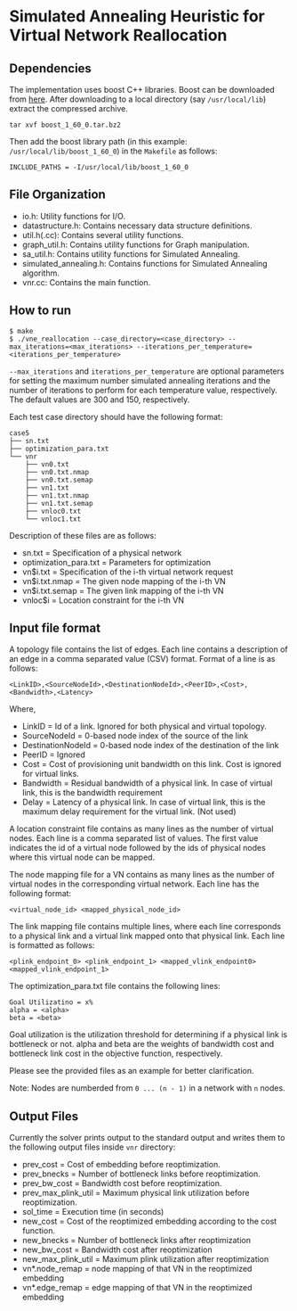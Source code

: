 # Simulated Annealing Heuristic for Virtual Network Reallocation 

## Dependencies

The implementation uses boost C++ libraries. Boost can be downloaded from [here](http://downloads.sourceforge.net/project/boost/boost/1.60.0/boost_1_60_0.tar.bz2). After downloading to a local directory (say `/usr/local/lib`) extract the compressed archive.
```
tar xvf boost_1_60_0.tar.bz2
```
Then add the boost library path (in this example: `/usr/local/lib/boost_1_60_0`) in the `Makefile` as follows:
```
INCLUDE_PATHS = -I/usr/local/lib/boost_1_60_0
```

## File Organization
  * io.h: Utility functions for I/O.
  * datastructure.h: Contains necessary data structure definitions.
  * util.h(.cc): Contains several utility functions.
  * graph_util.h: Contains utility functions for Graph manipulation.
  * sa_util.h: Contains utility functions for Simulated Annealing.
  * simulated_annealing.h: Contains functions for Simulated Annealing algorithm.
  * vnr.cc: Contains the main function.
## How to run
```
$ make
$ ./vne_reallocation --case_directory=<case_directory> --max_iterations=<max_iterations> --iterations_per_temperature=<iterations_per_temperature>
```
`--max_iterations` and `iterations_per_temperature` are optional parameters for
setting the maximum number simulated annealing iterations and the number of
iterations to perform for each temperature value, respectively. The default
values are 300 and 150, respectively. 

Each test case directory should have the following format:
```
case5
├── sn.txt
├── optimization_para.txt
└── vnr
    ├── vn0.txt
    ├── vn0.txt.nmap
    ├── vn0.txt.semap
    ├── vn1.txt
    ├── vn1.txt.nmap
    ├── vn1.txt.semap
    ├── vnloc0.txt
    └── vnloc1.txt
```

Description of these files are as follows:
  * sn.txt = Specification of a physical network
  * optimization_para.txt = Parameters for optimization
  * vn$i.txt = Specification of the i-th virtual network request
  * vn$i.txt.nmap = The given node mapping of the i-th VN
  * vn$i.txt.semap = The given link mapping of the i-th VN
  * vnloc$i = Location constraint for the i-th VN
  
## Input file format

A topology file contains the list of edges. Each line contains a description of
an edge in a comma separated value (CSV) format. Format of a line is as follows:
```
<LinkID>,<SourceNodeId>,<DestinationNodeId>,<PeerID>,<Cost>,<Bandwidth>,<Latency>
```
Where,
  * LinkID = Id of a link. Ignored for both physical and virtual topology.
  * SourceNodeId = 0-based node index of the source of the link
  * DestinationNodeId = 0-based node index of the destination of the link
  * PeerID = Ignored
  * Cost = Cost of provisioning unit bandwidth on this link. Cost is ignored for
           virtual links.
  * Bandwidth = Residual bandwidth of a physical link. In case of virtual link,
                this is the bandwidth requirement
  * Delay = Latency of a physical link. In case of virtual link, this is the
            maximum delay requirement for the virtual link. (Not used)

A location constraint file contains as many lines as the number of virtual
nodes. Each line is a comma separated list of values. The first value indicates
the id of a virtual node followed by the ids of physical nodes where this
virtual node can be mapped.

The node mapping file for a VN contains as many lines as the number of virtual
nodes in the corresponding virtual network. Each line has the following format:
```
<virtual_node_id> <mapped_physical_node_id>
```

The link mapping file contains multiple lines, where each line corresponds to a
physical link and a virtual link mapped onto that physical link. Each line is
formatted as follows:
```
<plink_endpoint_0> <plink_endpoint_1> <mapped_vlink_endpoint0> <mapped_vlink_endpoint_1>
```

The optimization_para.txt file contains the following lines:
```
Goal Utilizatino = x%
alpha = <alpha>
beta = <beta>
```
Goal utilization is the utilization threshold for determining if a physical link is bottleneck or not. alpha and beta are the weights of bandwidth cost and bottleneck link cost in the objective function, respectively.

Please see the provided files as an example for better clarification.

Note: Nodes are numberded from `0 ... (n - 1)` in a network with `n` nodes.

## Output Files

Currently the solver prints output to the standard output and writes them to
the following output files inside `vnr` directory: 

* prev_cost = Cost of embedding before reoptimization.
* prev_bnecks = Number of bottleneck links before reoptimization.
* prev_bw_cost = Bandwidth cost before reoptimization.
* prev_max_plink_util = Maximum physical link utilization before reoptimization.
* sol_time = Execution time (in seconds)
* new_cost = Cost of the reoptimized embedding according to the cost function.
* new_bnecks = Number of bottleneck links after reoptimization
* new_bw_cost = Bandwidth cost after reoptimization
* new_max_plink_util = Maximum plink utilization after reoptimization
* vn*.node_remap = node mapping of that VN in the reoptimized embedding
* vn*.edge_remap = edge mapping of that VN in the reoptimized embedding
